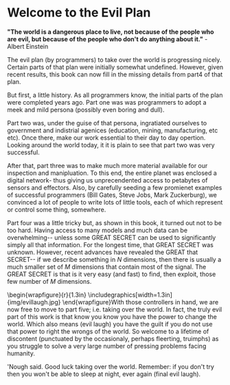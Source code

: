 # Welcome to the Evil Plan

__"The world is a dangerous place to live, not because of the people who are evil, but because of the people who don't do anything about it."__ - Albert Einstein

The evil plan (by programmers) to take over the
world is progressing nicely. Certain parts of that
plan were initially somewhat undefined. However, given recent
results, this book can now fill in the missing details from part4 of that plan.

But first, a little history. As all programmers
know, the initial parts of the plan were completed
years ago. Part one was was programmers to adopt a meek and mild
persona (possibly even boring and dull).

Part two was, under the guise of that persona,
ingratiated ourselves to government and indistrial
agenices (education, mining, manufacturing, etc
etc). Once there, make our work essential to their
day to day opertion. Looking around the world today,
it it is plain to see that part two was very
successful.

After that, part three was to make much more
material available for our inspection and
manipluation. To this end, the entire planet was
enclosed a digital network- thus giving us
unprecendented access to petabytes of sensors and
effectors. Also, by carefully seeding a few
promienet examples of successful programmers (Bill
Gates, Steve Jobs, Mark Zuckerburg), we convinced a
lot of people to write lots of little tools, each of
which represent or control some thing, somewhere.

Part four was a little tricky but, as shown in this book, it turned out not to be too hard.
Having access to many models and much data can be overwhelming-- unless some GREAT SECRET can be
used to significantly simply all that information. For the longest
time, that
GREAT SECRET was unknown. However, recent advances have revealed the GREAT
that
 SECRET-- if we describe something in _N_ dimensions, then there is usually a much smaller
set of _M_ dimensions that
contain most of the signal. The GREAT SECRET is that
is it very
easy (and fast) to find, then exploit, those few number of _M_ dimensions.  

\begin{wrapfigure}{r}{1.3in}
\includegraphics[width=1.3in]{img/evillaugh.jpg}
\end{wrapfigure}With those controllers in hand, we
are now free to move to part five; i.e. taking over
the world.  In fact, the truly evil part of this
work is that know you know you have the power to
change the world. Which also means (evil laugh) you
have the guilt if you do not use that power to right
the wrongs of the world.
So welcome to a lifetime of discontent (punctuated by the occasionaly, perhaps fleerting, truimphs) as you struggle to solve a very large number of pressing
problems facing humanity.

'Nough said. Good luck taking over the world. Remember: if you don't try then you won't be able to sleep
at night, 
ever again (final evil laugh).

